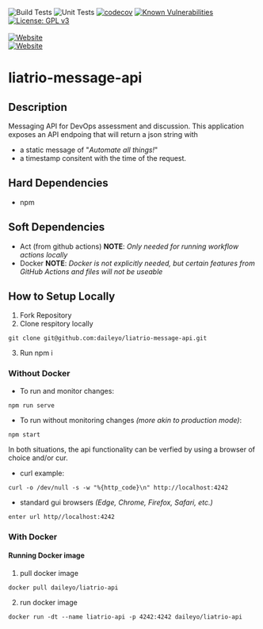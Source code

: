![Build Tests](https://github.com/daileyo/liatrio-messag-api/actions/workflows/build.yml/badge.svg)
![Unit Tests](https://github.com/daileyo/liatrio-messag-api/actions/workflows/unit-tests.yml/badge.svg)
[![codecov](https://codecov.io/gh/daileyo/liatrio-message-api/branch/development/graph/badge.svg?token=62B00DRSAZ)](https://codecov.io/gh/daileyo/liatrio-message-api)
[![Known Vulnerabilities](https://snyk.io/test/github/daileyo/liatrio-message-api/badge.svg)](https://snyk.io/test/github/daileyo/liatrio-message-api)
[![License: GPL v3](https://img.shields.io/badge/License-GPLv3-blue.svg)](https://www.gnu.org/licenses/gpl-3.0)
<br />
<br />
[![Website](https://img.shields.io/website?down_color=orange&down_message=inactive&label=API%3A%20Development&logo=appveyor&up_color=blue&up_message=online&url=http%3A%2F%2F20.22.99.252)](http://20.22.99.252)
<br />
[![Website](https://img.shields.io/website?down_color=orange&down_message=inactive&label=API%3A%20%20%20%20%20Production&logo=appveyor&up_color=blue&up_message=online&url=http%3A%2F%2Fa423b46ed243042dcb5935d52996d57c-361157068.us-west-1.elb.amazonaws.com)](http://a423b46ed243042dcb5935d52996d57c-361157068.us-west-1.elb.amazonaws.com/)



# liatrio-message-api

## Description
Messaging API for DevOps assessment and discussion.  This application exposes an API endpoing that will return a json string with
- a static message of "*Automate all things!*"
- a timestamp consitent with the time of the request.


## Hard Dependencies
- npm

## Soft Dependencies
- Act (from github actions)  **NOTE**:  *Only needed for running workflow actions locally*
- Docker                     **NOTE**:  *Docker is not explicitly needed, but certain features from GitHub Actions and files will not be useable*


## How to Setup Locally

1.  Fork Repository
2.  Clone respitory locally
```
git clone git@github.com:daileyo/liatrio-message-api.git
```
3.  Run npm i

### Without Docker
-  To run and monitor changes:
```
npm run serve
```
-  To run without monitoring changes *(more akin to production mode)*:
```
npm start
```

In both situations, the api functionality can be verfied by using a browser of choice and/or cur.
-  curl example:
```
curl -o /dev/null -s -w "%{http_code}\n" http://localhost:4242
```
-  standard gui browsers *(Edge, Chrome, Firefox, Safari, etc.)*
```
enter url http//localhost:4242
```

### With Docker

#### Running Docker image
1.  pull docker image
```
docker pull daileyo/liatrio-api
```
2.  run docker image
```
docker run -dt --name liatrio-api -p 4242:4242 daileyo/liatrio-api
```

